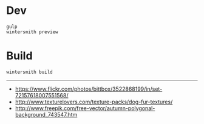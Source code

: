 # Dev
    gulp
    wintersmith preview

# Build
    wintersmith build


---

* https://www.flickr.com/photos/bittbox/3522868199/in/set-72157618007551568/
* http://www.texturelovers.com/texture-packs/dog-fur-textures/
* http://www.freepik.com/free-vector/autumn-polygonal-background_743547.htm